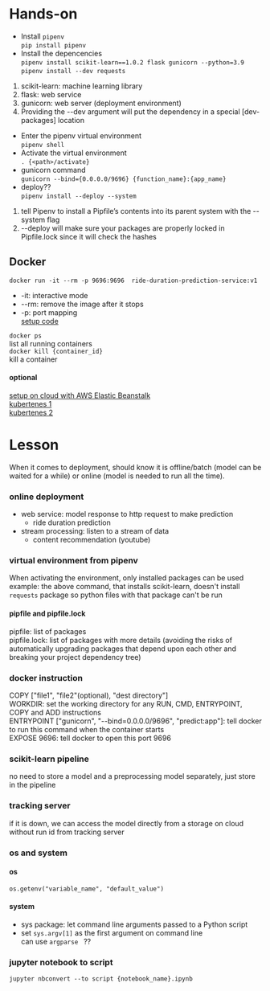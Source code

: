 # Hands-on    
* Install `pipenv`  
```pip install pipenv```   
* Install the depencencies    
```pipenv install scikit-learn==1.0.2 flask gunicorn --python=3.9```   
```pipenv install --dev requests```    
1. scikit-learn: machine learning library
2. flask: web service
3. gunicorn: web server (deployment environment)
4. Providing the --dev argument will put the dependency in a special [dev-packages] location   
* Enter the pipenv virtual environment   
```pipenv shell```
* Activate the virtual environment   
```. {<path>/activate}```    
* gunicorn command    
```gunicorn --bind={0.0.0.0/9696} {function_name}:{app_name}```    
* deploy??    
```pipenv install --deploy --system```    
1. tell Pipenv to install a Pipfile’s contents into its parent system with the --system flag
2. --deploy will make sure your packages are properly locked in Pipfile.lock since it will check the hashes   

## Docker
```docker run -it --rm -p 9696:9696  ride-duration-prediction-service:v1``` 
* -it: interactive mode
* --rm: remove the image after it stops
* -p: port mapping    
[setup code](https://github.com/DataTalksClub/mlops-zoomcamp/tree/main/04-deployment/web-service)    
    
```docker ps```      
list all running containers      
```docker kill {container_id}```    
kill a container    

#### optional
[setup on cloud with AWS Elastic Beanstalk](https://github.com/alexeygrigorev/mlbookcamp-code/blob/master/course-zoomcamp/05-deployment/07-aws-eb.md)    
[kubertenes 1](https://github.com/alexeygrigorev/mlbookcamp-code/blob/master/course-zoomcamp/10-kubernetes/05-kubernetes-intro.md)    
[kubertenes 2](https://github.com/alexeygrigorev/mlbookcamp-code/blob/master/course-zoomcamp/10-kubernetes/06-kubernetes-simple-service.md)    
# Lesson
When it comes to deployment, should know it is offline/batch (model can be waited for a while) or online (model is needed to run all the time).
### online deployment
* web service: model response to http request to make prediction
    * ride duration prediction 
* stream processing: listen to a stream of data
    * content recommendation (youtube)

### virtual environment from pipenv
When activating the environment, only installed packages can be used    
example: the above command, that installs scikit-learn, doesn't install `requests` package so python files with that package can't be run    

#### pipfile and pipfile.lock
pipfile: list of packages    
pipfile.lock: list of packages with more details (avoiding the risks of automatically upgrading packages that depend upon each other and breaking your project dependency tree)


### docker instruction
COPY ["file1", "file2"(optional), "dest directory"]    
WORKDIR: set the working directory for any RUN, CMD, ENTRYPOINT, COPY and ADD instructions    
ENTRYPOINT ["gunicorn", "--bind=0.0.0.0/9696", "predict:app"]: tell docker to run this command when the container starts    
EXPOSE 9696: tell docker to open this port 9696     

### scikit-learn pipeline
no need to store a model and a preprocessing model separately, just store in the pipeline    

### tracking server
if it is down, we can access the model directly from a storage on cloud without run id from tracking server    

### os and system
#### os
```os.getenv("variable_name", "default_value")```    
#### system
* sys package: let command line arguments passed to a Python script    
* set `sys.argv[1]` as the first argument on command line    
can use `argparse ` ??
### jupyter notebook to script
```jupyter nbconvert --to script {notebook_name}.ipynb```    